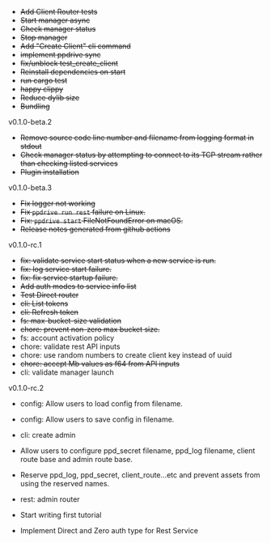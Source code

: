 - ~~Add Client Router tests~~
- ~~Start manager async~~
- ~~Check manager status~~
- ~~Stop manager~~
- ~~Add "Create Client" cli command~~
- ~~implement ppdrive sync~~
- ~~fix/unblock test_create_client~~
- ~~Reinstall dependencies on start~~
- ~~run cargo test~~
- ~~happy clippy~~
- ~~Reduce dylib size~~
- ~~Bundling~~

v0.1.0-beta.2
- ~~Remove source code line number and filename from logging format in stdout~~
- ~~Check manager status by attempting to connect to its TCP stream rather than checking listed services~~
- ~~Plugin installation~~

v0.1.0-beta.3
- ~~Fix logger not working~~
- ~~Fix `ppdrive run rest` failure on Linux.~~
- ~~Fix: `ppdrive start` FileNotFoundError on macOS.~~
- ~~Release notes generated from github actions~~

v0.1.0-rc.1
- ~~fix: validate service start status when a new service is run.~~
- ~~fix: log service start failure.~~
- ~~fix: fix service startup failure.~~
- ~~Add auth modes to service info list~~
- ~~Test Direct router~~
- ~~cli: List tokens~~
- ~~cli: Refresh token~~
- ~~fs: max-bucket-size validation~~
- ~~chore: prevent non-zero max bucket size.~~
- fs: account activation policy
- chore: validate rest API inputs
- chore: use random numbers to create client key instead of uuid
- ~~chore: accept Mb values as f64 from API inputs~~
- cli: validate manager launch


v0.1.0-rc.2
- config: Allow users to load config from filename.
- config: Allow users to save config in filename.
- cli: create admin
- Allow users to configure ppd_secret filename, ppd_log filename, client route base and admin route base.
- Reserve ppd_log, ppd_secret, client_route...etc and prevent assets from using the reserved names.
- rest: admin router 

- Start writing first tutorial
- Implement Direct and Zero auth type for Rest Service
